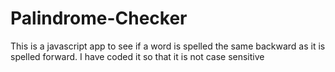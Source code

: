 # Palindrome-Checker
This is a javascript app to see if a word is spelled the same backward as it is spelled forward. I have coded it so that it is not case sensitive
